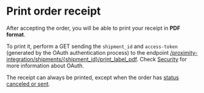 # Print order receipt

After accepting the order, you will be able to print your receipt in **PDF format**.

To print it, perform a GET sending the `shipment_id` and `access-token` (generated by the OAuth authentication process) to the endpoint [/proximity-integration/shipments/{shipment_id}/print_label_pdf](/developers/pt/reference/mp_delivery/_proximity-integration_shipments_shipment_id_print_label_pdf/get). Check [Security](/developers/en/guides/additional-content/security/oauth/introduction) for more information about OAuth.

The receipt can always be printed, except when the order has [status canceled or sent](/developers/en/docs/mp-delivery/order-management/get-order-data). 